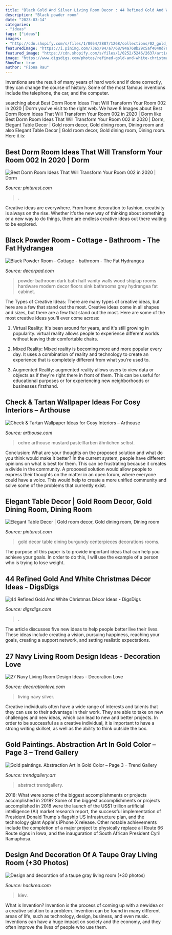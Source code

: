 ```yaml
---
title: "Black Gold And Silver Living Room Decor : 44 Refined Gold And White Christmas Décor Ideas"
description: "Black powder room"
date: "2023-03-14"
categories:
- "ideas"
tags: ["ideas"]
images:
- "http://cdn.shopify.com/s/files/1/0054/2887/1268/collections/02_gold_1200x630.jpg?v=1604492653"
featuredImage: "https://i.pinimg.com/736x/94/a7/68/94a768b29c5af4040d78bd5f3e2993a7.jpg"
featured_image: "https://cdn.shopify.com/s/files/1/0252/5246/2637/articles/5c76fe2ade77fe547900003b_1024x1024.jpg?v=1600674707"
image: "https://www.digsdigs.com/photos/refined-gold-and-white-christmas-decor-ideas-21.jpg"
ShowToc: true
author: "Fiona Rau"
---
```



Inventions are the result of many years of hard work and if done correctly, they can change the course of history. Some of the most famous inventions include the telephone, the car, and the computer.

	

		
searching about Best Dorm Room Ideas That Will Transform Your Room 002 in 2020 | Dorm you've visit to the right web. We have 8 Images about Best Dorm Room Ideas That Will Transform Your Room 002 in 2020 | Dorm like Best Dorm Room Ideas That Will Transform Your Room 002 in 2020 | Dorm, Elegant Table Decor | Gold room decor, Gold dining room, Dining room and also Elegant Table Decor | Gold room decor, Gold dining room, Dining room. Here it is:
		
    
## Best Dorm Room Ideas That Will Transform Your Room 002 In 2020 | Dorm

<img loading=lazy src="https://i.pinimg.com/736x/94/a7/68/94a768b29c5af4040d78bd5f3e2993a7.jpg" onerror="this.onerror=null;this.src='https://tse2.mm.bing.net/th?id=OIP.LoyZfGHtA8hLBhTFEe90GwHaLH&amp;pid=15.1';" alt="Best Dorm Room Ideas That Will Transform Your Room 002 in 2020 | Dorm">

_Source: pinterest.com_

>. 

	

Creative ideas are everywhere. From home decoration to fashion, creativity is always on the rise. Whether it’s the new way of thinking about something or a new way to do things, there are endless creative ideas out there waiting to be explored.

    
## Black Powder Room - Cottage - Bathroom - The Fat Hydrangea

<img loading=lazy src="https://cdn.decorpad.com/photos/2013/07/10/abe7eee3c179.jpg" onerror="this.onerror=null;this.src='https://tse3.mm.bing.net/th?id=OIP.9AghUPnMiS822EkSPJyzIQHaLH&amp;pid=15.1';" alt="Black Powder Room - Cottage - bathroom - The Fat Hydrangea">

_Source: decorpad.com_

>powder bathroom dark bath half vanity walls wood shiplap rooms hardware modern decor floors sink bathrooms grey hydrangea fat cabinet. 

	

The Types of Creative Ideas: There are many types of creative ideas, but here are a few that stand out the most.
Creative ideas come in all shapes and sizes, but there are a few that stand out the most. Here are some of the most creative ideas you'll ever come across:
1. Virtual Reality: It's been around for years, and it's still growing in popularity. virtual reality allows people to experience different worlds without leaving their comfortable chairs.

2. Mixed Reality: Mixed reality is becoming more and more popular every day. It uses a combination of reality and technology to create an experience that is completely different from what you're used to.

3. Augmented Reality: augmented reality allows users to view data or objects as if they're right there in front of them. This can be useful for educational purposes or for experiencing new neighborhoods or businesses firsthand.


    
## Check &amp; Tartan Wallpaper Ideas For Cosy Interiors – Arthouse

<img loading=lazy src="https://cdn.shopify.com/s/files/1/0252/5246/2637/articles/5c76fe2ade77fe547900003b_1024x1024.jpg?v=1600674707" onerror="this.onerror=null;this.src='https://tse1.mm.bing.net/th?id=OIP.6PQJ9p7U4geQtV2kBS5tNAHaHV&amp;pid=15.1';" alt="Check &amp; Tartan Wallpaper Ideas for Cosy Interiors – Arthouse">

_Source: arthouse.com_

>ochre arthouse mustard pastellfarben ähnlichen selbst. 

	

Conclusion: What are your thoughts on the proposed solution and what do you think would make it better?
In the current system, people have different opinions on what is best for them. This can be frustrating because it creates a divide in the community. A proposed solution would allow people to express their thoughts on the matter in an open forum, where everyone could have a voice. This would help to create a more unified community and solve some of the problems that currently exist.

    
## Elegant Table Decor | Gold Room Decor, Gold Dining Room, Dining Room

<img loading=lazy src="https://i.pinimg.com/736x/aa/41/09/aa41090f061f2850ddf123a0dcb59a39.jpg" onerror="this.onerror=null;this.src='https://tse3.mm.bing.net/th?id=OIP.Gp2aKAHBYLWMEuRXmmCuuAHaPP&amp;pid=15.1';" alt="Elegant Table Decor | Gold room decor, Gold dining room, Dining room">

_Source: pinterest.com_

>gold decor table dining burgundy centerpieces decorations rooms. 

	

The purpose of this paper is to provide important ideas that can help you achieve your goals. In order to do this, I will use the example of a person who is trying to lose weight.

    
## 44 Refined Gold And White Christmas Décor Ideas - DigsDigs

<img loading=lazy src="https://www.digsdigs.com/photos/refined-gold-and-white-christmas-decor-ideas-21.jpg" onerror="this.onerror=null;this.src='https://tse3.mm.bing.net/th?id=OIP.lcsiGu3vKHLlKaa_XyNVPAAAAA&amp;pid=15.1';" alt="44 Refined Gold And White Christmas Décor Ideas - DigsDigs">

_Source: digsdigs.com_

>. 

	

The article discusses five new ideas to help people better live their lives. These ideas include creating a vision, pursuing happiness, reaching your goals, creating a support network, and setting realistic expectations.

    
## 27 Navy Living Room Design Ideas - Decoration Love

<img loading=lazy src="http://www.decorationlove.com/wp-content/uploads/2016/09/Navy-Blue-and-Silver-Living-Room.jpg" onerror="this.onerror=null;this.src='https://tse1.mm.bing.net/th?id=OIP.QJE_7JLGRIHV-C3b2BGUCwHaKy&amp;pid=15.1';" alt="27 Navy Living Room Design Ideas - Decoration Love">

_Source: decorationlove.com_

>living navy silver. 

	

Creative individuals often have a wide range of interests and talents that they can use to their advantage in their work. They are able to take on new challenges and new ideas, which can lead to new and better projects. In order to be successful as a creative individual, it is important to have a strong writing skillset, as well as the ability to think outside the box.

    
## Gold Paintings. Abstraction Art In Gold Color – Page 3 – Trend Gallery

<img loading=lazy src="http://cdn.shopify.com/s/files/1/0054/2887/1268/collections/02_gold_1200x630.jpg?v=1604492653" onerror="this.onerror=null;this.src='https://tse2.mm.bing.net/th?id=OIP.V071Vl5k7HMlAqg434dvdgHaHU&amp;pid=15.1';" alt="Gold paintings. Abstraction Art in Gold Color – Page 3 – Trend Gallery">

_Source: trendgallery.art_

>abstract trendgallery. 

	

2018: What were some of the biggest accomplishments or projects accomplished in 2018?
Some of the biggest accomplishments or projects accomplished in 2018 were the launch of the US$1 trillion artificial intelligence (AI) market research report, the successful implementation of President Donald Trump's flagship US infrastructure plan, and the technology giant Apple's iPhone X release. Other notable achievements include the completion of a major project to physically replace all Route 66 Route signs in Iowa, and the inauguration of South African President Cyril Ramaphosa.

    
## Design And Decoration Of A Taupe Gray Living Room (+30 Photos)

<img loading=lazy src="https://www.hackrea.com/wp-content/uploads/2019/12/textiles-tauoe-grey-livingroom-5-768x614.jpg" onerror="this.onerror=null;this.src='https://tse3.mm.bing.net/th?id=OIP.hAMwm1Klh0cHH6QPIuAPNAHaF6&amp;pid=15.1';" alt="Design and decoration of a taupe gray living room (+30 photos)">

_Source: hackrea.com_

>kiev. 

	

What is Invention?
Invention is the process of coming up with a newidea or a creative solution to a problem. Invention can be found in many different areas of life, such as technology, design, business, and even music. Inventions can have a huge impact on society and the economy, and they often improve the lives of people who use them.

